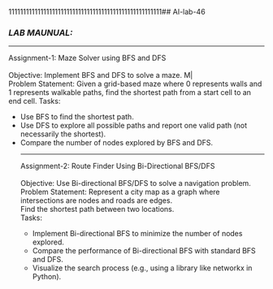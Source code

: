 11111111111111111111111111111111111111111111111111111## AI-lab-46  <i>
### LAB MAUNUAL:</i>
<hr >
Assignment-1: Maze Solver using BFS and DFS<br><br>
Objective: Implement BFS and DFS to solve a maze. M|<br>
Problem Statement: Given a grid-based maze where 0 represents walls and 1 represents walkable paths, 
find the shortest path from a start cell to an end cell. Tasks:<br>
<ul>
 <li>Use BFS to find the shortest path.</li>
 <li>Use DFS to explore all possible paths and report one valid path (not necessarily the shortest).</li>
  <li>Compare the number of nodes explored by BFS and DFS. </li><hr>
 Assignment-2: Route Finder Using Bi-Directional BFS/DFS<br><br>
 Objective: Use Bi-directional BFS/DFS to solve a navigation problem. <br>
 Problem Statement: Represent a city map as a graph where intersections are nodes and roads are edges. 
 <br>
 Find the shortest path between two locations.<br>
 Tasks: <ul>
 <li>
Implement Bi-directional BFS to minimize the number of nodes explored.</li>
 <li>Compare the performance of Bi-directional BFS with standard BFS and DFS. </li>
  <li>Visualize the search process (e.g., using a library like networkx in Python).</li>
 </ul>
